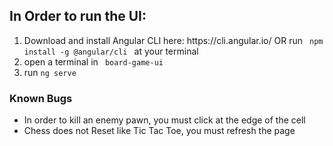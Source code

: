 <h2>In Order to run the UI:</h2>
<ol>
   <li>Download and install Angular CLI here: https://cli.angular.io/
   OR run <code> npm install -g @angular/cli </code> at your terminal</li>
   <li>open a terminal in <code> board-game-ui </code> </li>
   <li>run <code>ng serve</code></li>
</ol>

<h3> Known Bugs </h3>
<ul>
   <li> 
      In order to kill an enemy pawn, you must click at the edge of the cell
   </li>
   <li> 
      Chess does not Reset like Tic Tac Toe, you must refresh the page
   </li>
</ul>

